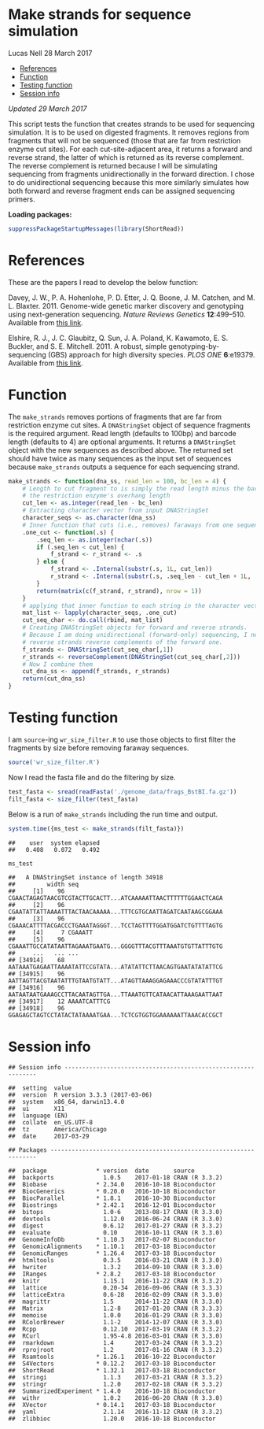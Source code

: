 Make strands for sequence simulation
================
Lucas Nell
28 March 2017

-   [References](#references)
-   [Function](#function)
-   [Testing function](#testing-function)
-   [Session info](#session-info)

*Updated 29 March 2017*

This script tests the function that creates strands to be used for sequencing simulation. It is to be used on digested fragments. It removes regions from fragments that will not be sequenced (those that are far from restriction enzyme cut sites). For each cut-site-adjacent area, it returns a forward and reverse strand, the latter of which is returned as its reverse complement. The reverse complement is returned because I will be simulating sequencing from fragments unidirectionally in the forward direction. I chose to do unidirectional sequencing because this more similarly simulates how both forward and reverse fragment ends can be assigned sequencing primers.

**Loading packages:**

``` r
suppressPackageStartupMessages(library(ShortRead))
```

References
==========

These are the papers I read to develop the below function:

Davey, J. W., P. A. Hohenlohe, P. D. Etter, J. Q. Boone, J. M. Catchen, and M. L. Blaxter. 2011. Genome-wide genetic marker discovery and genotyping using next-generation sequencing. *Nature Reviews Genetics* **12**:499–510. Available from [this link](http://dx.doi.org/10.1038/nrg3012).

Elshire, R. J., J. C. Glaubitz, Q. Sun, J. A. Poland, K. Kawamoto, E. S. Buckler, and S. E. Mitchell. 2011. A robust, simple genotyping-by-sequencing (GBS) approach for high diversity species. *PLOS ONE* **6**:e19379. Available from [this link](http://dx.plos.org/10.1371/journal.pone.0019379).

Function
========

The `make_strands` removes portions of fragments that are far from restriction enzyme cut sites. A `DNAStringSet` object of sequence fragments is the required argument. Read length (defaults to 100bp) and barcode length (defaults to 4) are optional arguments. It returns a `DNAStringSet` object with the new sequences as described above. The returned set should have twice as many sequences as the input set of sequences because `make_strands` outputs a sequence for each sequencing strand.

``` r
make_strands <- function(dna_ss, read_len = 100, bc_len = 4) {
    # Length to cut fragment to is simply the read length minus the barcode length and
    # the restriction enzyme's overhang length
    cut_len <- as.integer(read_len - bc_len)
    # Extracting character vector from input DNAStringSet
    character_seqs <- as.character(dna_ss)
    # Inner function that cuts (i.e., removes) faraways from one sequence
    .one_cut <- function(.s) {
        .seq_len <- as.integer(nchar(.s))
        if (.seq_len < cut_len) {
            f_strand <- r_strand <- .s
        } else {
            f_strand <- .Internal(substr(.s, 1L, cut_len))
            r_strand <- .Internal(substr(.s, .seq_len - cut_len + 1L, .seq_len))
        }
        return(matrix(c(f_strand, r_strand), nrow = 1))
    }
    # applying that inner function to each string in the character vector
    mat_list <- lapply(character_seqs, .one_cut)
    cut_seq_char <- do.call(rbind, mat_list)
    # Creating DNAStringSet objects for forward and reverse strands.
    # Because I am doing unidirectional (forward-only) sequencing, I need to make the 
    # reverse strands reverse complements of the forward one.
    f_strands <- DNAStringSet(cut_seq_char[,1])
    r_strands <- reverseComplement(DNAStringSet(cut_seq_char[,2]))
    # Now I combine them
    cut_dna_ss <- append(f_strands, r_strands)
    return(cut_dna_ss)
}
```

Testing function
================

I am `source`-ing `wr_size_filter.R` to use those objects to first filter the fragments by size before removing faraway sequences.

``` r
source('wr_size_filter.R')
```

Now I read the fasta file and do the filtering by size.

``` r
test_fasta <- sread(readFasta('./genome_data/frags_BstBI.fa.gz'))
filt_fasta <- size_filter(test_fasta)
```

Below is a run of `make_strands` including the run time and output.

``` r
system.time({ms_test <- make_strands(filt_fasta)})
```

    ##    user  system elapsed 
    ##   0.408   0.072   0.492

``` r
ms_test
```

    ##   A DNAStringSet instance of length 34918
    ##         width seq
    ##     [1]    96 CGAACTAGAGTAACGTCGTACTTGCACTT...ATCAAAAATTAACTTTTTTGGAACTCAGA
    ##     [2]    96 CGAATATTATTAAAATTTACTAACAAAAA...TTTCGTGCAATTAGATCAATAAGCGGAAA
    ##     [3]    96 CGAAACATTTTACGACCCTGAAATAGGGT...TCCTAGTTTTGGATGGATCTGTTTTAGTG
    ##     [4]     7 CGAAATT
    ##     [5]    96 CGAAATTGCCATATAATTAGAAATGAATG...GGGGTTTACGTTTAAATGTGTTATTTGTG
    ##     ...   ... ...
    ## [34914]    68 AATAAATGAGAATTAAAATATTCCGTATA...ATATATTCTTAACAGTGAATATATATTCG
    ## [34915]    96 AATTAGTTACGTAATATTTGTAATGTATT...ATAGTTAAAGGAGAAACCCGTATATTTGT
    ## [34916]    96 AATAATAATGAAAGCCTTACAATAGTTGA...TTAAATGTTCATAACATTAAAGAATTAAT
    ## [34917]    12 AAAATCATTTCG
    ## [34918]    96 GGAGAGCTAGTCCTATACTATAAAATGAA...TCTCGTGGTGGAAAAAATTAAACACCGCT

Session info
============

    ## Session info --------------------------------------------------------------

    ##  setting  value                       
    ##  version  R version 3.3.3 (2017-03-06)
    ##  system   x86_64, darwin13.4.0        
    ##  ui       X11                         
    ##  language (EN)                        
    ##  collate  en_US.UTF-8                 
    ##  tz       America/Chicago             
    ##  date     2017-03-29

    ## Packages ------------------------------------------------------------------

    ##  package              * version  date       source        
    ##  backports              1.0.5    2017-01-18 CRAN (R 3.3.2)
    ##  Biobase              * 2.34.0   2016-10-18 Bioconductor  
    ##  BiocGenerics         * 0.20.0   2016-10-18 Bioconductor  
    ##  BiocParallel         * 1.8.1    2016-10-30 Bioconductor  
    ##  Biostrings           * 2.42.1   2016-12-01 Bioconductor  
    ##  bitops                 1.0-6    2013-08-17 CRAN (R 3.3.0)
    ##  devtools               1.12.0   2016-06-24 CRAN (R 3.3.0)
    ##  digest                 0.6.12   2017-01-27 CRAN (R 3.3.2)
    ##  evaluate               0.10     2016-10-11 CRAN (R 3.3.0)
    ##  GenomeInfoDb         * 1.10.3   2017-02-07 Bioconductor  
    ##  GenomicAlignments    * 1.10.1   2017-03-18 Bioconductor  
    ##  GenomicRanges        * 1.26.4   2017-03-18 Bioconductor  
    ##  htmltools              0.3.5    2016-03-21 CRAN (R 3.3.0)
    ##  hwriter                1.3.2    2014-09-10 CRAN (R 3.3.0)
    ##  IRanges              * 2.8.2    2017-03-18 Bioconductor  
    ##  knitr                  1.15.1   2016-11-22 CRAN (R 3.3.2)
    ##  lattice                0.20-34  2016-09-06 CRAN (R 3.3.3)
    ##  latticeExtra           0.6-28   2016-02-09 CRAN (R 3.3.0)
    ##  magrittr               1.5      2014-11-22 CRAN (R 3.3.0)
    ##  Matrix                 1.2-8    2017-01-20 CRAN (R 3.3.3)
    ##  memoise                1.0.0    2016-01-29 CRAN (R 3.3.0)
    ##  RColorBrewer           1.1-2    2014-12-07 CRAN (R 3.3.0)
    ##  Rcpp                   0.12.10  2017-03-19 CRAN (R 3.3.2)
    ##  RCurl                  1.95-4.8 2016-03-01 CRAN (R 3.3.0)
    ##  rmarkdown              1.4      2017-03-24 CRAN (R 3.3.2)
    ##  rprojroot              1.2      2017-01-16 CRAN (R 3.3.2)
    ##  Rsamtools            * 1.26.1   2016-10-22 Bioconductor  
    ##  S4Vectors            * 0.12.2   2017-03-18 Bioconductor  
    ##  ShortRead            * 1.32.1   2017-03-18 Bioconductor  
    ##  stringi                1.1.3    2017-03-21 CRAN (R 3.3.2)
    ##  stringr                1.2.0    2017-02-18 CRAN (R 3.3.2)
    ##  SummarizedExperiment * 1.4.0    2016-10-18 Bioconductor  
    ##  withr                  1.0.2    2016-06-20 CRAN (R 3.3.0)
    ##  XVector              * 0.14.1   2017-03-18 Bioconductor  
    ##  yaml                   2.1.14   2016-11-12 CRAN (R 3.3.2)
    ##  zlibbioc               1.20.0   2016-10-18 Bioconductor
